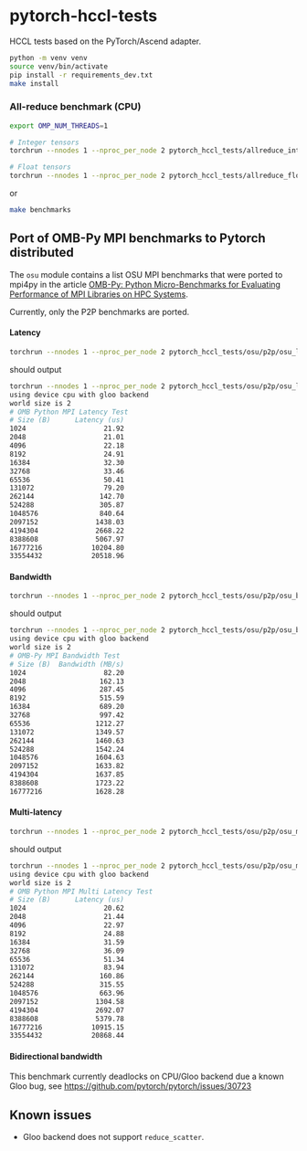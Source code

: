 # pytorch-hccl-tests

HCCL tests based on the PyTorch/Ascend adapter.


```bash
python -m venv venv
source venv/bin/activate
pip install -r requirements_dev.txt
make install
```


### All-reduce benchmark (CPU)

```bash
export OMP_NUM_THREADS=1

# Integer tensors
torchrun --nnodes 1 --nproc_per_node 2 pytorch_hccl_tests/allreduce_int.py --device cpu

# Float tensors
torchrun --nnodes 1 --nproc_per_node 2 pytorch_hccl_tests/allreduce_float.py --device cpu
```

or

```bash
make benchmarks
```


## Port of OMB-Py MPI benchmarks to Pytorch distributed

The `osu` module contains a list OSU MPI benchmarks that were ported to mpi4py in the article [OMB-Py: Python Micro-Benchmarks for Evaluating
Performance of MPI Libraries on HPC Systems](https://arxiv.org/pdf/2110.10659.pdf).

Currently, only the P2P benchmarks are ported.

#### Latency

```bash
torchrun --nnodes 1 --nproc_per_node 2 pytorch_hccl_tests/osu/p2p/osu_latency.py --iterations 1000
```

should output

```bash
torchrun --nnodes 1 --nproc_per_node 2 pytorch_hccl_tests/osu/p2p/osu_latency.py --iterations 1000
using device cpu with gloo backend
world size is 2
# OMB Python MPI Latency Test
# Size (B)      Latency (us)
1024                   21.92
2048                   21.01
4096                   22.18
8192                   24.91
16384                  32.30
32768                  33.46
65536                  50.41
131072                 79.20
262144                142.70
524288                305.87
1048576               840.64
2097152              1438.03
4194304              2668.22
8388608              5067.97
16777216            10204.80
33554432            20518.96
```


#### Bandwidth

```bash
torchrun --nnodes 1 --nproc_per_node 2 pytorch_hccl_tests/osu/p2p/osu_bw.py --iterations 1000
```
should output

```bash
torchrun --nnodes 1 --nproc_per_node 2 pytorch_hccl_tests/osu/p2p/osu_bw.py --iterations 1000
using device cpu with gloo backend
world size is 2
# OMB-Py MPI Bandwidth Test
# Size (B)  Bandwidth (MB/s)
1024                   82.20
2048                  162.13
4096                  287.45
8192                  515.59
16384                 689.20
32768                 997.42
65536                1212.27
131072               1349.57
262144               1460.63
524288               1542.24
1048576              1604.63
2097152              1633.82
4194304              1637.85
8388608              1723.22
16777216             1628.28
```


#### Multi-latency


```bash
torchrun --nnodes 1 --nproc_per_node 2 pytorch_hccl_tests/osu/p2p/osu_multi_lat.py          
```

should output

```bash
torchrun --nnodes 1 --nproc_per_node 2 pytorch_hccl_tests/osu/p2p/osu_multi_lat.py          
using device cpu with gloo backend
world size is 2
# OMB Python MPI Multi Latency Test
# Size (B)      Latency (us)
1024                   20.62
2048                   21.44
4096                   22.97
8192                   24.88
16384                  31.59
32768                  36.09
65536                  51.34
131072                 83.94
262144                160.86
524288                315.55
1048576               663.96
2097152              1304.58
4194304              2692.07
8388608              5379.78
16777216            10915.15
33554432            20868.44
```

#### Bidirectional bandwidth

This benchmark currently deadlocks on CPU/Gloo backend due a known Gloo bug, see https://github.com/pytorch/pytorch/issues/30723

## Known issues

* Gloo backend does not support `reduce_scatter`.

